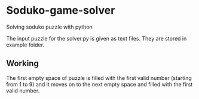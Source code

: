 # Soduko-game-solver
Solving soduko puzzle with python

The input puzzle for the solver.py is given as text files. They are stored in example folder.

## Working
The first empty space of puzzle is filled with the first valid number (starting from 1 to 9) and it moves on to the next empty space and filled with the first valid number. 